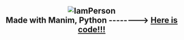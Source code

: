 <h2 align="center">
  <img src="https://user-images.githubusercontent.com/73432681/163863102-a21db56e-bf53-4d10-97ed-87dd2b4f59d2.gif" alt="IamPerson">
  <div style="font-size=10px">Made with Manim, Python --------> <a href='https://github.com/MatiasManchino/manim_projects/blob/main/banner.py'>Here is code!!!</a>   </div>
</h2>

